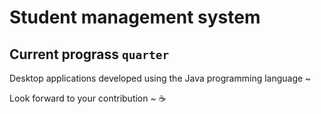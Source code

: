 # Student management system
## Current prograss `quarter`
Desktop applications developed using the Java programming language ~

Look forward to your contribution ~ :coffee:
